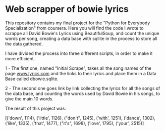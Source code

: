 # Web scrapper of bowie lyrics

This repository contains my final project for the "Python for Everybody Specialization" from coursera. Here you will find the code I wrote to scrappe all David Bowie's Lyrics using BeautifulSoup, and count the unique words per song, creating a data base with sqllite in the process to store all the data gathered.

I have divided the process into three different scripts, in order to make it more efficient.

1 - The first one, named "Initial Scrape", takes all the song names of the page www.lyrics.com and the links to their lyrics and place them in a Data Base called dbowie.sqlite.

2 - The second one goes link by link collecting the lyrics for all the songs of the data base, and counting the words used by David Bowie in his songs, to give the main 10 words.


The result of this project was:

[('down', 1114),
 ('little', 1126),
 ("don't", 1245),
 ('with', 1251),
 ('dance', 1302),
 ('like', 1335),
 ('that', 1477),
 ("it's", 1698),
 ('love', 1795),
 ('your', 2515)]

